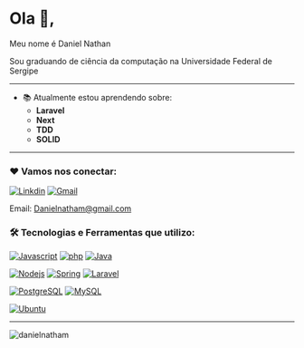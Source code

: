 # Ola 👋,

Meu nome é Daniel Nathan

Sou graduando de ciência da computação na Universidade Federal de Sergipe
___

- 📚 Atualmente estou aprendendo sobre:
    - **Laravel**
    - **Next**
    - **TDD**
    - **SOLID**

___

### ❤️ Vamos nos conectar:

[![Linkdin](https://img.shields.io/badge/LinkedIn-0077B5?style=for-the-badge&logo=linkedin&logoColor=white)](https://www.linkedin.com/in/daniel-nathan-/)
[![Gmail](https://img.shields.io/badge/Gmail-D14836?style=for-the-badge&logo=gmail&logoColor=white)](mailto:danielnatham@gmail.com)

Email: Danielnatham@gmail.com

### 🛠️ Tecnologias e Ferramentas que utilizo:

[![Javascript](https://img.shields.io/badge/JavaScript-323330?style=for-the-badge&logo=javascript&logoColor=F7DF1E)](#)
[![php](https://img.shields.io/badge/PHP-777BB4?style=for-the-badge&logo=php&logoColor=white)](#)
[![Java](https://img.shields.io/badge/Java-ED8B00?style=for-the-badge&logo=java&logoColor=white)](#)

[![Nodejs](https://img.shields.io/badge/Node.js-339933?style=for-the-badge&logo=nodedotjs&logoColor=white)](#)
[![Spring](https://img.shields.io/badge/Spring_Boot-F2F4F9?style=for-the-badge&logo=spring-boot)](#)
[![Laravel](https://img.shields.io/badge/Laravel-FF2D20?style=for-the-badge&logo=laravel&logoColor=white)](#)

[![PostgreSQL](https://img.shields.io/badge/PostgreSQL-316192?style=for-the-badge&logo=postgresql&logoColor=white)](#)
[![MySQL](https://img.shields.io/badge/MySQL-005C84?style=for-the-badge&logo=mysql&logoColor=white)](#)

[![Ubuntu](https://img.shields.io/badge/Ubuntu-E95420?style=for-the-badge&logo=ubuntu&logoColor=white)](#)

---

<p>
  <img align="center" src="https://github-readme-stats.vercel.app/api/top-langs?username=danielnatham&show_icons=true&locale=en&layout=compact&theme=radical" alt="danielnatham" />
</p>
